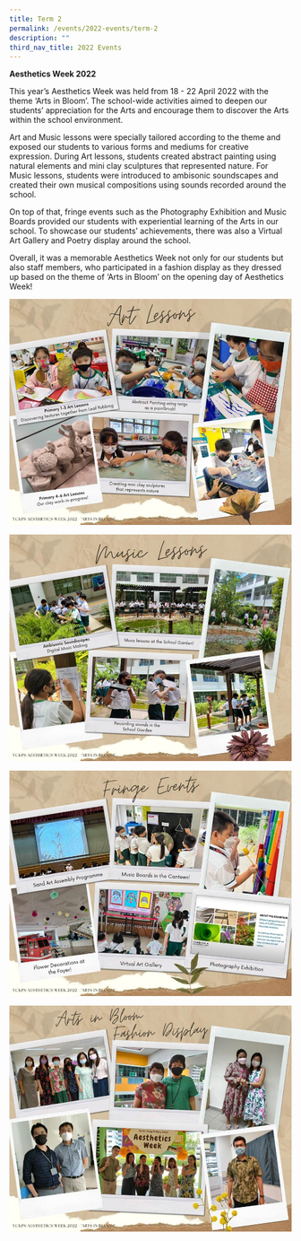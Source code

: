 ```yaml
---
title: Term 2
permalink: /events/2022-events/term-2
description: ""
third_nav_title: 2022 Events
---
```

**Aesthetics Week 2022**  

This year’s Aesthetics Week was held from 18 - 22 April 2022 with the theme ‘Arts in Bloom’. The school-wide activities aimed to deepen our students’ appreciation for the Arts and encourage them to discover the Arts within the school environment.

Art and Music lessons were specially tailored according to the theme and exposed our students to various forms and mediums for creative expression. During Art lessons, students created abstract painting using natural elements and mini clay sculptures that represented nature. For Music lessons, students were introduced to ambisonic soundscapes and created their own musical compositions using sounds recorded around the school.

On top of that, fringe events such as the Photography Exhibition and Music Boards provided our students with experiential learning of the Arts in our school. To showcase our students’ achievements, there was also a Virtual Art Gallery and Poetry display around the school.

Overall, it was a memorable Aesthetics Week not only for our students but also staff members, who participated in a fashion display as they dressed up based on the theme of ‘Arts in Bloom’ on the opening day of Aesthetics Week!

![Art Lessons](/images/Term%202-1.jpg) 

![Music Lessons](/images/Term%202-2.jpg)

![Fringe Events](/images/Term%202-3.jpg)

![Arts in Boom, Fashion Display](/images/Term%202-4.jpg)